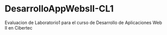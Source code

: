 # DesarrolloAppWebsII-CL1
Evaluacion de Laboratorio1 para el curso de Desarrollo de Aplicaciones Web II en Cibertec
